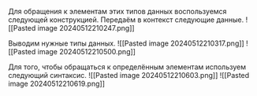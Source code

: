 Для обращения к элементам этих типов данных воспользуемся следующей конструкцией.
Передаём в контекст следующие данные.
![[Pasted image 20240512210247.png]]

Выводим нужные типы данных.
![[Pasted image 20240512210317.png]]
![[Pasted image 20240512210500.png]]

Для того, чтобы обращаться к определённым элементам используем следующий синтаксис.
![[Pasted image 20240512210603.png]]
![[Pasted image 20240512210619.png]]

